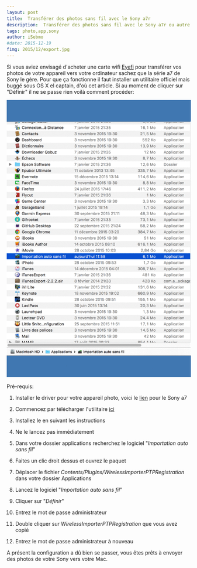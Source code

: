 ```yaml
---
layout: post
title:  Transférer des photos sans fil avec le Sony a7r
description:  Transférer des photos sans fil avec le Sony a7r ou autre appareil Sony sous Mac OS El Captain.
tags: photo,app,sony
author: iSebmo
#date: 2015-12-19
fimg: 2015/12/export.jpg
---
```


Si vous aviez envisagé d'acheter une carte wifi [Eyefi][Eyefi] pour transférer vos photos de votre appareil vers votre ordinateur sachez que la série a7 de Sony le gère. 
Pour que ça fonctionne il faut installer un utilitaire officiel mais buggé sous OS X el captain, d'où cet article. Si au moment de cliquer sur "Définir" il ne se passe rien voilà comment procéder: 

![import](/images/2015/12/installation-import.gif)

Pré-requis:
1. Installer le driver pour votre appareil photo, voici le [lien][driver] pour le Sony a7 
2. Commencez par télécharger l'utilitaire [ici][utilitaire]
2. Installez le en suivant les instructions 
3. Ne le lancez pas immédiatement 

1. Dans votre dossier applications recherchez le logiciel "*Importation auto sans fil*"
2. Faites un clic droit dessus et ouvrez le paquet
3. Déplacer le fichier *Contents/PlugIns/WirelessImporterPTPRegistration* dans votre dossier Applications
4. Lancez le logiciel "*Importation auto sans fil*"
5. Cliquer sur "*Définir*"
6. Entrez le mot de passe administrateur
7. Double cliquer sur *WirelessImporterPTPRegistration* que vous avez copié
8. Entrez le mot de passe administrateur à nouveau

A présent la configuration a dû bien se passer, vous êtes prêts à envoyer des photos de votre Sony vers votre Mac.



[utilitaire]: http://support.d-imaging.sony.co.jp/imsoft/Mac/wai/fr.html
[driver]: http://esupport.sony.com/US/p/swu-download.pl?mdl=ILCE7&upd_id=10143&os_group_id=3
[Eyefi]: http://www.amazon.fr/Eyefi-Carte-Memoire-Gratuit-Cloud/dp/B00UADC43I/ref=sr_1_2?ie=UTF8&qid=1450536020&sr=8-2&keywords=eyefi&tag=tfadafr-21
